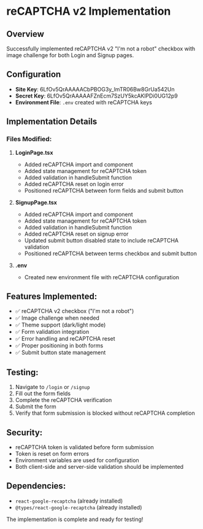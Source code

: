# reCAPTCHA v2 Implementation

## Overview
Successfully implemented reCAPTCHA v2 "I'm not a robot" checkbox with image challenge for both Login and Signup pages.

## Configuration
- **Site Key**: 6LfOv5QrAAAAACbPBOG3y_lmTR06Bw8GrUa542Un
- **Secret Key**: 6LfOv5QrAAAAAFZnEcm7SzUY5kcAKlPDi0UG12p9
- **Environment File**: `.env` created with reCAPTCHA keys

## Implementation Details

### Files Modified:
1. **LoginPage.tsx**
   - Added reCAPTCHA import and component
   - Added state management for reCAPTCHA token
   - Added validation in handleSubmit function
   - Added reCAPTCHA reset on login error
   - Positioned reCAPTCHA between form fields and submit button

2. **SignupPage.tsx**
   - Added reCAPTCHA import and component
   - Added state management for reCAPTCHA token
   - Added validation in handleSubmit function
   - Added reCAPTCHA reset on signup error
   - Updated submit button disabled state to include reCAPTCHA validation
   - Positioned reCAPTCHA between terms checkbox and submit button

3. **.env**
   - Created new environment file with reCAPTCHA configuration

## Features Implemented:
- ✅ reCAPTCHA v2 checkbox ("I'm not a robot")
- ✅ Image challenge when needed
- ✅ Theme support (dark/light mode)
- ✅ Form validation integration
- ✅ Error handling and reCAPTCHA reset
- ✅ Proper positioning in both forms
- ✅ Submit button state management

## Testing:
1. Navigate to `/login` or `/signup`
2. Fill out the form fields
3. Complete the reCAPTCHA verification
4. Submit the form
5. Verify that form submission is blocked without reCAPTCHA completion

## Security:
- reCAPTCHA token is validated before form submission
- Token is reset on form errors
- Environment variables are used for configuration
- Both client-side and server-side validation should be implemented

## Dependencies:
- `react-google-recaptcha` (already installed)
- `@types/react-google-recaptcha` (already installed)

The implementation is complete and ready for testing!